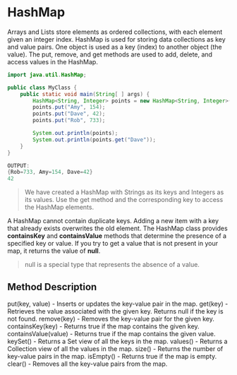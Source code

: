 # HashMap

Arrays and Lists store elements as ordered collections, with each element given an integer index.
HashMap is used for storing data collections as key and value pairs. One object is used as a key (index) to another object (the value).
The put, remove, and get methods are used to add, delete, and access values in the HashMap.

```java
import java.util.HashMap;

public class MyClass {
    public static void main(String[ ] args) {
        HashMap<String, Integer> points = new HashMap<String, Integer>();
        points.put("Amy", 154);
        points.put("Dave", 42);
        points.put("Rob", 733);

        System.out.println(points);
        System.out.println(points.get("Dave"));
    }
}

OUTPUT:
{Rob=733, Amy=154, Dave=42}
42
```

> We have created a HashMap with Strings as its keys and Integers as its values.
> Use the get method and the corresponding key to access the HashMap elements.

A HashMap cannot contain duplicate keys. Adding a new item with a key that already exists overwrites the old element.
The HashMap class provides **containsKey** and **containsValue** methods that determine the presence of a specified key or value.
If you try to get a value that is not present in your map, it returns the value of **null**.

> null is a special type that represents the absence of a value.

## Method Description

put(key, value) - Inserts or updates the key-value pair in the map.
get(key) - Retrieves the value associated with the given key. Returns null if the key is not found.
remove(key) - Removes the key-value pair for the given key.
containsKey(key) - Returns true if the map contains the given key.
containsValue(value) - Returns true if the map contains the given value.
keySet() - Returns a Set view of all the keys in the map.
values() - Returns a Collection view of all the values in the map.
size() - Returns the number of key-value pairs in the map.
isEmpty() - Returns true if the map is empty.
clear() - Removes all the key-value pairs from the map.
